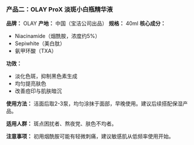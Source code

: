 ### 产品二：OLAY ProX 淡斑小白瓶精华液

**品牌：** OLAY
**产地：** 中国（宝洁公司出品）
**规格：** 40ml
**核心成分：**

* Niacinamide（烟酰胺，浓度约5%）
* Sepiwhite（美白肽）
* 氨甲环酸（TXA）

**功效：**

* 淡化色斑，抑制黑色素生成
* 均匀提亮肤色
* 改善痘印与肌肤暗沉

**使用方法：**
洁面后取2-3泵，均匀涂抹于面部，早晚使用。建议后续搭配保湿产品。

**适用人群：**
斑点困扰者、熬夜党、肤色不均者。

**注意事项：**
初用烟酰胺可能有轻微刺痛，建议敏感肌从低频率使用开始。